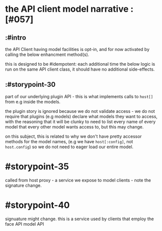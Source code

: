 # the API client model narrative :[#057]


## :#intro

the API Client having model facilities is opt-in, and for now activated by
calling the below enhancment method(s).

this is designed to be #idempotent: each additional time the below logic is
run on the same API client class, it should have no additional side-effects.



## :#storypoint-30

part of our underlying plugin API - this is what implements calls to `host[]`
from e.g inside the models.

the plugin story is ignored because we do not validate access - we do not
require that plugins (e.g models) declare what models they want to access,
with the reasoning that it will be clunky to need to list every name of every
model that every other model wants access to, but this may change.

on this subject, this is related to why we don't have pretty accessor methods
for the model names, (e.g we have `host[:config]`, not `host.config`) so we do
not need to eager load our entire model.


# #storypoint-35

called from host proxy - a service we expose to model clients - note the
signature change.


# #storypoint-40

signuature might change. this is a service used by clients that employ the
face API model API
